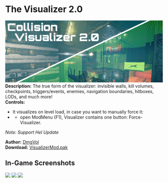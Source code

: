 # The Visualizer 2.0
![](./Visualizer2.png)
</br>
**Description:** The true form of the visualizer: invisible walls, kill volumes, checkpoints, triggers/events, enemies, navigation boundaries, hitboxes, LODs, and much more!
</br>
**Controls:** 
- It visualizes on level load, in case you want to manually force it: 
- - open ModMenu (F1), Visualizer contains one button: Force-Visualizer.

_Note: Support Hel Update_

**Author:** [DmgVol](https://github.com/Dmgvol/)
</br>
**Download:** [VisualizerMod.pak](https://github.com/Dmgvol/Ghostrunner-Mods/raw/main/LogicMods/VisualizerMod/VisualizerMod.pak)

## In-Game Screenshots
![](./visualizer1.png)
![](./visualizer3.png)
![](./visualizer4.png)